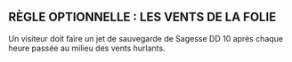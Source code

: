 ## RÈGLE OPTIONNELLE : LES VENTS DE LA FOLIE

Un visiteur doit faire un jet de sauvegarde de Sagesse DD 10
après chaque heure passée au milieu des vents hurlants.
